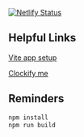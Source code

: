 [![Netlify Status](https://api.netlify.com/api/v1/badges/f65ff0b3-6076-49fb-a5b4-ffa5e1181428/deploy-status)](https://app.netlify.com/sites/aanunez/deploys)

## Helpful Links

[Vite app setup](https://tailwindcss.com/docs/guides/vite)

[Clockify me](https://app.clockify.me)

## Reminders

```sh
npm install
npm run build
```
